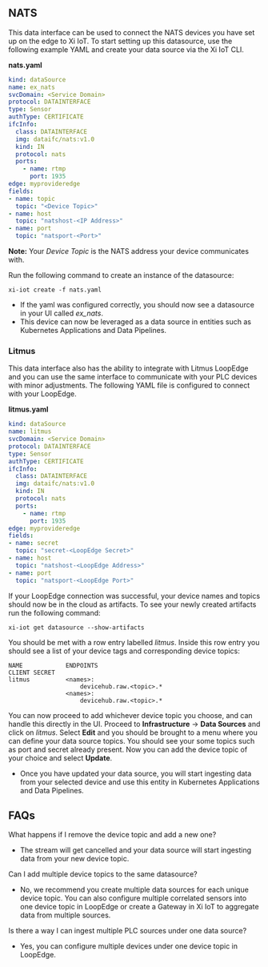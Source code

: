## NATS

This data interface can be used to connect the NATS devices you have set up on the edge to Xi IoT. To start setting up this datasource, use the following example YAML 
and create your data source via the Xi IoT CLI.

**nats.yaml**
```yaml
kind: dataSource
name: ex_nats
svcDomain: <Service Domain>
protocol: DATAINTERFACE
type: Sensor
authType: CERTIFICATE
ifcInfo:
  class: DATAINTERFACE
  img: dataifc/nats:v1.0
  kind: IN
  protocol: nats
  ports:
    - name: rtmp
      port: 1935
edge: myprovideredge
fields:
- name: topic
  topic: "<Device Topic>"
- name: host
  topic: "natshost-<IP Address>"
- name: port
  topic: "natsport-<Port>"
```

**Note:** Your *Device Topic* is the NATS address your device communicates with. 

Run the following command to create an instance of the datasource:
```console
xi-iot create -f nats.yaml
```
* If the yaml was configured correctly, you should now see a datasource in your UI called *ex_nats*.
* This device can now be leveraged as a data source in entities such as Kubernetes Applications and Data Pipelines.

### Litmus

This data interface also has the ability to integrate with Litmus LoopEdge and you can use the same interface to communicate with your PLC devices with 
minor adjustments. The following YAML file is configured to connect with your LoopEdge.

**litmus.yaml**
```yaml
kind: dataSource
name: litmus
svcDomain: <Service Domain>
protocol: DATAINTERFACE
type: Sensor
authType: CERTIFICATE
ifcInfo:
  class: DATAINTERFACE
  img: dataifc/nats:v1.0
  kind: IN
  protocol: nats
  ports:
    - name: rtmp
      port: 1935
edge: myprovideredge
fields:
- name: secret
  topic: "secret-<LoopEdge Secret>"
- name: host
  topic: "natshost-<LoopEdge Address>"
- name: port
  topic: "natsport-<LoopEdge Port>"
```

If your LoopEdge connection was successful, your device names and topics should now be in the cloud as artifacts.
To see your newly created artifacts run the following command:
```console
xi-iot get datasource --show-artifacts
```

You should be met with a row entry labelled *litmus*. Inside this row entry you should see a list of your device tags and corresponding device topics:
```console
NAME         	ENDPOINTS                                             CLIENT SECRET  
litmus        	<names>:                                                   
              		devicehub.raw.<topic>.*                 
                <names>:                                                          
               		devicehub.raw.<topic>.*
```

You can now proceed to add whichever device topic you choose, and can handle this directly in the UI. Proceed to **Infrastructure** → **Data Sources** and click on *litmus*. 
Select **Edit** and you should be brought to a menu where you can define your data source topics. You should see your some topics such as port and secret already present. Now you 
can add the device topic of your choice and select **Update**.
* Once you have updated your data source, you will start ingesting data from your selected device and use this entity in Kubernetes Applications and Data Pipelines.

## FAQs

What happens if I remove the device topic and add a new one?
* The stream will get cancelled and your data source will start ingesting data from your new device topic.

Can I add multiple device topics to the same datasource?
* No, we recommend you create multiple data sources for each unique device topic. You can also configure multiple correlated sensors into one device topic in LoopEdge or create a Gateway in Xi IoT to aggregate data from multiple sources. 

Is there a way I can ingest multiple PLC sources under one data source?
* Yes, you can configure multiple devices under one device topic in LoopEdge.